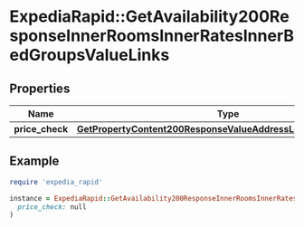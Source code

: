 # ExpediaRapid::GetAvailability200ResponseInnerRoomsInnerRatesInnerBedGroupsValueLinks

## Properties

| Name | Type | Description | Notes |
| ---- | ---- | ----------- | ----- |
| **price_check** | [**GetPropertyContent200ResponseValueAddressLocalizedLinksValue**](GetPropertyContent200ResponseValueAddressLocalizedLinksValue.md) |  | [optional] |

## Example

```ruby
require 'expedia_rapid'

instance = ExpediaRapid::GetAvailability200ResponseInnerRoomsInnerRatesInnerBedGroupsValueLinks.new(
  price_check: null
)
```

